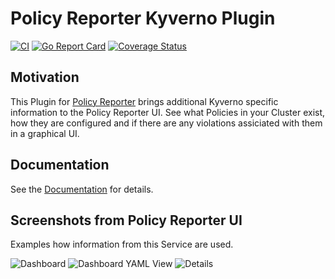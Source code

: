 # Policy Reporter Kyverno Plugin
[![CI](https://github.com/kyverno/policy-reporter-kyverno-plugin/actions/workflows/ci.yaml/badge.svg)](https://github.com/kyverno/policy-reporter-kyverno-plugin/actions/workflows/ci.yaml) [![Go Report Card](https://goreportcard.com/badge/github.com/kyverno/policy-reporter-kyverno-plugin)](https://goreportcard.com/report/github.com/kyverno/policy-reporter-kyverno-plugin) [![Coverage Status](https://coveralls.io/repos/github/kyverno/policy-reporter-kyverno-plugin/badge.svg?branch=main)](https://coveralls.io/github/kyverno/policy-reporter-kyverno-plugin?branch=main)

## Motivation

This Plugin for [Policy Reporter](https://github.com/kyverno/policy-reporter) brings additional Kyverno specific information to the Policy Reporter UI. See what Policies in your Cluster exist, how they are configured and if there are any violations assiciated with them in a graphical UI.

## Documentation

See the [Documentation](https://kyverno.github.io/policy-reporter/kyverno-plugin/api-reference) for details.

## Screenshots from Policy Reporter UI

Examples how information from this Service are used.

![Dashboard](https://github.com/kyverno/policy-reporter-kyverno-plugin/blob/main/docs/images/dashboard.png?raw=true)
![Dashboard YAML View](https://github.com/kyverno/policy-reporter-kyverno-plugin/blob/main/docs/images/yaml-view.png?raw=true)
![Details](https://github.com/kyverno/policy-reporter-kyverno-plugin/blob/main/docs/images/details.png?raw=true)

